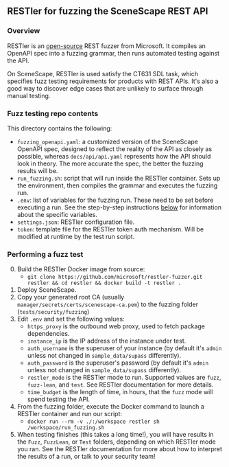 ## RESTler for fuzzing the SceneScape REST API

### Overview

RESTler is an [open-source](https://github.com/microsoft/restler-fuzzer) REST fuzzer from Microsoft. It compiles an OpenAPI spec into a fuzzing grammar, then runs automated testing against the API.

On SceneScape, RESTler is used satisfy the CT631 SDL task, which specifies fuzz testing requirements for products with REST APIs. It's also a good way to discover edge cases that are unlikely to surface through manual testing.

### Fuzz testing repo contents

This directory contains the following:
* `fuzzing_openapi.yaml`: a customized version of the SceneScape OpenAPI spec, designed to reflect the reality of the API as closely as possible, whereas `docs/api/api.yaml` represents how the API should look in theory. The more accurate the spec, the better the fuzzing results will be.
* `run_fuzzing.sh`:  script that will run inside the RESTler container. Sets up the environment, then compiles the grammar and executes the fuzzing run.
* `.env`: list of variables for the fuzzing run. These need to be set before executing a run. See the step-by-step instructions [below](#performing-a-fuzz-test) for information about the specific variables.
* `settings.json`: RESTler configuration file.
* `token`: template file for the RESTler token auth mechanism. Will be modified at runtime by the test run script.

### Performing a fuzz test

0. Build the RESTler Docker image from source:
    * `git clone https://github.com/microsoft/restler-fuzzer.git restler && cd restler && docker build -t restler .`
1. Deploy SceneScape.
2. Copy your generated root CA (usually `manager/secrets/certs/scenescape-ca.pem`) to the fuzzing folder (`tests/security/fuzzing`)
3. Edit `.env` and set the following values:
    * `https_proxy` is the outbound web proxy, used to fetch package dependencies.
    * `instance_ip` is the IP address of the instance under test.
    * `auth_username` is the superuser of your instance (by default it's `admin` unless not changed in `sample_data/supass` differently).
    * `auth_password` is the superuser's password (by default it's `admin` unless not changed in `sample_data/supass` differently).
    * `restler_mode` is the RESTler mode to run. Supported values are `fuzz`, `fuzz-lean`, and `test`. See RESTler documentation for more details.
    * `time_budget` is the length of time, in hours, that the `fuzz` mode will spend testing the API.
4. From the fuzzing folder, execute the Docker command to launch a RESTler container and run our script:
    * `docker run --rm -v ./:/workspace restler sh /workspace/run_fuzzing.sh`
5. When testing finishes (this takes a long time!), you will have results in the `Fuzz`, `FuzzLean`, or `Test` folders, depending on which RESTler mode you ran. See the RESTler documentation for more about how to interpret the results of a run, or talk to your security team!
